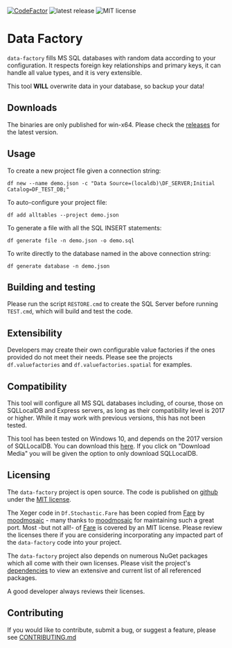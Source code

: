 [![CodeFactor](https://www.codefactor.io/repository/github/sarigiannidis/data-factory/badge)](https://www.codefactor.io/repository/github/sarigiannidis/data-factory)
![latest release](https://img.shields.io/github/release-pre/sarigiannidis/data-factory.svg)
![MIT license](https://img.shields.io/github/license/sarigiannidis/data-factory.svg)

# Data Factory

```data-factory``` fills MS SQL databases with random data according to your configuration.
It respects foreign key relationships and primary keys, it can handle all value types, and it is very extensible.

This tool **WILL** overwrite data in your database, so backup your data!

## Downloads

The binaries are only published for win-x64. Please check the [releases](https://github.com/sarigiannidis/data-factory/releases) for the latest version.

## Usage

To create a new project file given a connection string:

```batchfile
df new --name demo.json -c "Data Source=(localdb)\DF_SERVER;Initial Catalog=DF_TEST_DB;"
```

To auto-configure your project file:

```batchfile
df add alltables --project demo.json
```

To generate a file with all the SQL INSERT statements:

```batchfile
df generate file -n demo.json -o demo.sql
```

To write directly to the database named in the above connection string:

```batchfile
df generate database -n demo.json
```

## Building and testing

Please run the script ```RESTORE.cmd``` to create the SQL Server before running ```TEST.cmd```, which will build and test the code.

## Extensibility

Developers may create their own configurable value factories if the ones provided do not meet their needs. Please see the projects ```df.valuefactories``` and ```df.valuefactories.spatial``` for examples.

## Compatibility

This tool will configure all MS SQL databases including, of course, those on SQLLocalDB and Express servers, as long as their compatibility level is 2017 or higher.
While it may work with previous versions, this has not been tested.

This tool has been tested on Windows 10, and depends on the 2017 version of SQLLocalDB. You can download this [here](https://www.microsoft.com/en-us/sql-server/sql-server-downloads-free-trial). If you click on "Download Media" you will be given the option to only download SQLLocalDB.

## Licensing

The ```data-factory``` project is open source. The code is published on [github](https://github.com/sarigiannidis/data-factory) under the [MIT license](https://github.com/sarigiannidis/data-factory/blob/master/LICENSE).

The Xeger code in ```Df.Stochastic.Fare``` has been copied from [Fare](https://github.com/moodmosaic/Fare) by [moodmosaic](https://github.com/moodmosaic/) - many thanks to [moodmosaic](https://github.com/moodmosaic/) for maintaining such a great port. Most -but not all!- of [Fare](https://github.com/moodmosaic/Fare) is covered by an MIT license. Please review the licenses there if you are considering incorporating any impacted part of the ```data-factory``` code into your project.

The ```data-factory``` project also depends on numerous NuGet packages which all come with their own licenses. Please visit the project's [dependencies](https://github.com/sarigiannidis/data-factory/network/dependencies) to view an extensive and current list of all referenced packages.

A good developer always reviews their licenses.

## Contributing

If you would like to contribute, submit a bug, or suggest a feature, please see [CONTRIBUTING.md](CONTRIBUTING.md)
